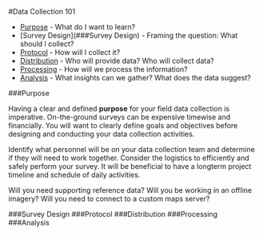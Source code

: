 #Data Collection 101

* [Purpose](###Purpose) - What do I want to learn?
* [Survey Design](###Survey Design) - Framing the question: What should I collect?
* [Protocol](###Protocol) - How will I collect it?
* [Distribution](###Distribution) - Who will provide data? Who will collect data?
* [Processing](###Processing) - How will we process the information?
* [Analysis](###Analysis) - What insights can we gather? What does the data suggest?

###Purpose

Having a clear and defined **purpose** for your field data collection is imperative. On-the-ground surveys can be expensive timewise and financially. You will want to clearly define goals and objectives before designing and conducting your data collection activities.

Identify what personnel will be on your data collection team and determine if they will need to work together. Consider the logistics to efficiently and safely perform your survey. It will be beneficial to have a longterm project timeline and schedule of daily activities.

Will you need supporting reference data? Will you be working in an offline imagery? Will you need to connect to a custom maps server?

###Survey Design
###Protocol
###Distribution
###Processing
###Analysis